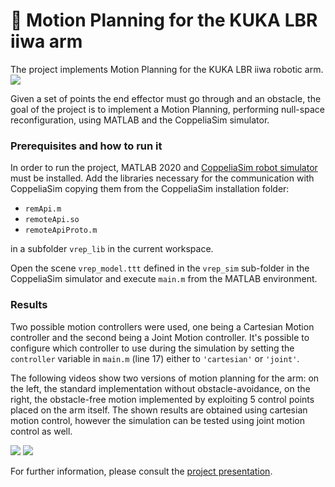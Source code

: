 # 🤖 Motion Planning for the KUKA LBR iiwa arm
The project implements Motion Planning for the KUKA LBR iiwa robotic arm.
![](https://github.com/ariannagavioli/Motion-Planning-for-KUKA-LBR/blob/main/resources/KUKA_presentation.gif)

Given a set of points the end effector must go through and an obstacle, the goal of the project is to implement a Motion Planning, performing null-space reconfiguration, using MATLAB and the CoppeliaSim simulator.
### Prerequisites and how to run it
In order to run the project, MATLAB 2020 and [CoppeliaSim robot simulator](https://www.coppeliarobotics.com/downloads) must be installed. Add the libraries necessary for the communication with CoppeliaSim copying them from the CoppeliaSim installation folder:
* `remApi.m`
* `remoteApi.so`
* `remoteApiProto.m`

in a subfolder `vrep_lib` in the current workspace.

Open the scene `vrep_model.ttt` defined in the `vrep_sim` sub-folder in the CoppeliaSim simulator and execute `main.m` from the MATLAB environment.
### Results 
Two possible motion controllers were used, one being a Cartesian Motion controller and the second being a Joint Motion controller. It's possible to configure which controller to use during the simulation by setting the `controller` variable in `main.m` (line 17) either to `'cartesian'` or `'joint'`.

The following videos show two versions of motion planning for the arm: on the left, the standard implementation without obstacle-avoidance, on the right, the obstacle-free motion implemented by exploiting 5 control points placed on the arm itself. The shown results are obtained using cartesian motion control, however the simulation can be tested using joint motion control as well.

![](https://github.com/ariannagavioli/Motion-Planning-for-KUKA-LBR/blob/main/resources/cartesian_std_side.gif)
![](https://github.com/ariannagavioli/Motion-Planning-for-KUKA-LBR/blob/main/resources/cartesian_augmented_side.gif)

For further information, please consult the [project presentation](https://docs.google.com/presentation/d/1LdzxDmdqFgt6EMwRkEascuR0Q9dO_xD2QAOD-iXdemc/edit?usp=sharing).
